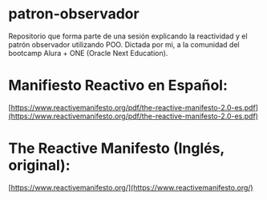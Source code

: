 # patron-observador
Repositorio que forma parte de una sesión explicando la reactividad y el patrón observador utilizando POO. Dictada por mi, a la comunidad del bootcamp Alura + ONE (Oracle Next Education).



# Manifiesto Reactivo en Español:
[https://www.reactivemanifesto.org/pdf/the-reactive-manifesto-2.0-es.pdf](https://www.reactivemanifesto.org/pdf/the-reactive-manifesto-2.0-es.pdf)

# The Reactive Manifesto (Inglés, original):
[https://www.reactivemanifesto.org/](https://www.reactivemanifesto.org/)
